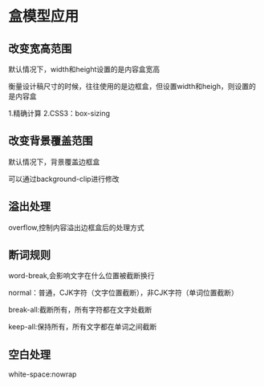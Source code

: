 # 盒模型应用

## 改变宽高范围

默认情况下，width和height设置的是内容盒宽高

衡量设计稿尺寸的时候，往往使用的是边框盒，但设置width和heigh，则设置的是内容盒

1.精确计算
2.CSS3：box-sizing

## 改变背景覆盖范围
默认情况下，背景覆盖边框盒

可以通过background-clip进行修改

## 溢出处理

overflow,控制内容溢出边框盒后的处理方式

## 断词规则

word-break,会影响文字在什么位置被截断换行

normal：普通，CJK字符（文字位置截断），非CJK字符（单词位置截断）

break-all:截断所有，所有字符都在文字处截断

keep-all:保持所有，所有文字都在单词之间截断

## 空白处理

white-space:nowrap
